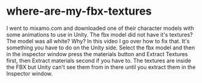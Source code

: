 # where-are-my-fbx-textures
I went to mixamo.com and downloaded one of their character models with some animations to use in Unity. The fbx model did not have it's textures? The model was all white? Why? In this video I go over how to fix that. It's something you have to do on the Unity side. Select the fbx model and then in the inspector window press the materials button and Extract Textures first, then Extract materials second if you have to.  The textures are inside the FBX but Unity can't see them from in there until you extract them in the Inspector window.
